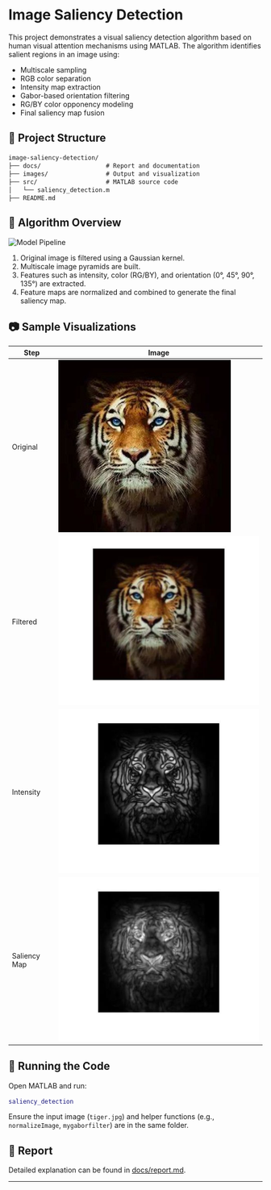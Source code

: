# Image Saliency Detection

This project demonstrates a visual saliency detection algorithm based on human visual attention mechanisms using MATLAB. The algorithm identifies salient regions in an image using:

- Multiscale sampling
- RGB color separation
- Intensity map extraction
- Gabor-based orientation filtering
- RG/BY color opponency modeling
- Final saliency map fusion

## 📂 Project Structure

```
image-saliency-detection/
├── docs/                  # Report and documentation
├── images/                # Output and visualization
├── src/                   # MATLAB source code
│   └── saliency_detection.m
├── README.md
```

## 🧠 Algorithm Overview

![Model Pipeline](images/model_pipeline.png)

1. Original image is filtered using a Gaussian kernel.
2. Multiscale image pyramids are built.
3. Features such as intensity, color (RG/BY), and orientation (0°, 45°, 90°, 135°) are extracted.
4. Feature maps are normalized and combined to generate the final saliency map.

## 📷 Sample Visualizations

| Step | Image |
|------|-------|
| Original | ![](images/original.png) |
| Filtered | ![](images/filtered.png) |
| Intensity | ![](images/intensity_map.png) |
| Saliency Map | ![](images/saliency_result.png) |

## 🧪 Running the Code

Open MATLAB and run:

```matlab
saliency_detection
```

Ensure the input image (`tiger.jpg`) and helper functions (e.g., `normalizeImage`, `mygaborfilter`) are in the same folder.

## 📑 Report

Detailed explanation can be found in [docs/report.md](docs/report.md).

---


